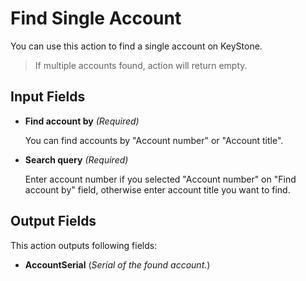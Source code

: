 # Find Single Account

You can use this action to find a single account on KeyStone.

> If multiple accounts found, action will return empty.


## Input Fields

- **Find account by** *(Required)*

  You can find accounts by "Account number" or "Account title". 
  
- **Search query** *(Required)*

  Enter account number if you selected "Account number" on "Find account by" field, otherwise enter account title you want to find.


## Output Fields

This action outputs following fields:

- **AccountSerial** (*Serial of the found account.*)